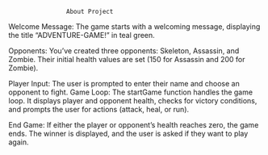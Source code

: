                     About Project

Welcome Message: The game starts with a welcoming message, displaying the title “ADVENTURE-GAME!” in teal green.

Opponents: You’ve created three opponents: Skeleton, Assassin, and Zombie. Their initial health values are set (150 for Assassin and 200 for Zombie).

Player Input: The user is prompted to enter their name and choose an opponent to fight.
Game Loop: The startGame function handles the game loop. It displays player and opponent health, checks for victory conditions, and prompts the user for actions (attack, heal, or run).

End Game: If either the player or opponent’s health reaches zero, the game ends. The winner is displayed, and the user is asked if they want to play again.
